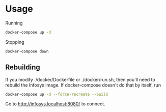 # Usage

Running

```bash
docker-compose up -d
```

Stopping
```bash
docker-compose down
```

## Rebuilding

If you modify ./docker/Dockerfile or ./docker/run.sh, then you'll need to rebuild the Infosys image. If docker-compose doesn't do that by itself, run

```bash
docker-compose up -d --force-recreate --build
```

Go to <http://infosys.localhost:8080/> to connect.
